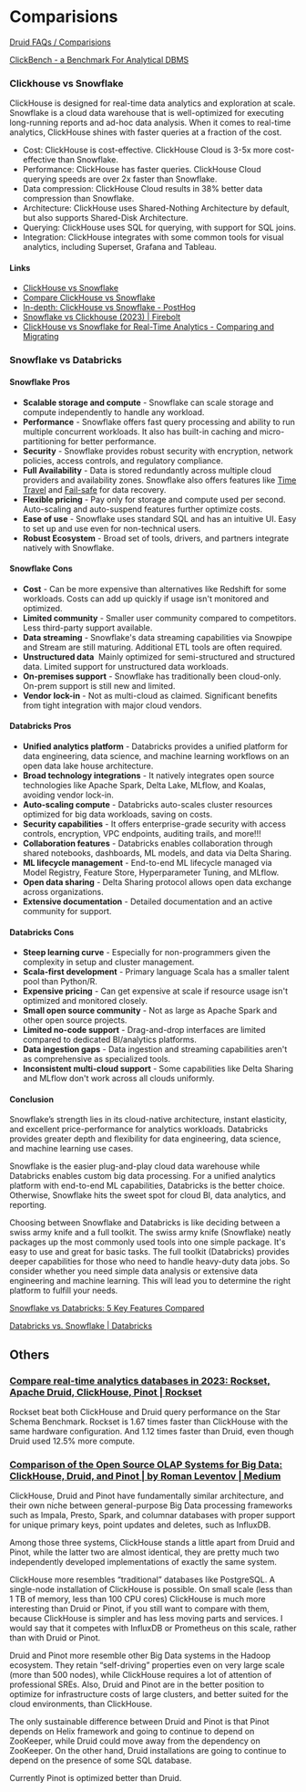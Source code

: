 # Comparisions

[Druid FAQs / Comparisions](databases/nosql-databases/druid/faqs.md)

[ClickBench - a Benchmark For Analytical DBMS](https://benchmark.clickhouse.com/)

### Clickhouse vs Snowflake

ClickHouse is designed for real-time data analytics and exploration at scale. Snowflake is a cloud data warehouse that is well-optimized for executing long-running reports and ad-hoc data analysis. When it comes to real-time analytics, ClickHouse shines with faster queries at a fraction of the cost.

- Cost: ClickHouse is cost-effective. ClickHouse Cloud is 3-5x more cost-effective than Snowflake.
- Performance: ClickHouse has faster queries. ClickHouse Cloud querying speeds are over 2x faster than Snowflake.
- Data compression: ClickHouse Cloud results in 38% better data compression than Snowflake.
- Architecture: ClickHouse uses Shared-Nothing Architecture by default, but also supports Shared-Disk Architecture.
- Querying: ClickHouse uses SQL for querying, with support for SQL joins.
- Integration: ClickHouse integrates with some common tools for visual analytics, including Superset, Grafana and Tableau.

#### Links

- [ClickHouse vs Snowflake](https://clickhouse.com/comparison/snowflake)
- [Compare ClickHouse vs Snowflake](https://www.influxdata.com/comparison/clickhouse-vs-snowflake/)
- [In-depth: ClickHouse vs Snowflake - PostHog](https://posthog.com/blog/clickhouse-vs-snowflake)
- [Snowflake vs Clickhouse (2023) | Firebolt](https://www.firebolt.io/comparison/snowflake-vs-clickhouse)
- [ClickHouse vs Snowflake for Real-Time Analytics - Comparing and Migrating](https://clickhouse.com/blog/clickhouse-vs-snowflake-for-real-time-analytics-comparison-migration-guide)

### Snowflake vs Databricks

#### Snowflake Pros

- **Scalable storage and compute** - Snowflake can scale storage and compute independently to handle any workload.
- **Performance** - Snowflake offers fast query processing and ability to run multiple concurrent workloads. It also has built-in caching and micro-partitioning for better performance.
- **Security** - Snowflake provides robust security with encryption, network policies, access controls, and regulatory compliance.
- **Full Availability** - Data is stored redundantly across multiple cloud providers and availability zones. Snowflake also offers features like [Time Travel](https://www.chaosgenius.io/blog/snowflake-time-travel/) and [Fail-safe](https://www.chaosgenius.io/blog/snowflake-storage-costs/#how-do-snowflake-storage-costs-work) for data recovery.
- **Flexible pricing** - Pay only for storage and compute used per second. Auto-scaling and auto-suspend features further optimize costs.
- **Ease of use** - Snowflake uses standard SQL and has an intuitive UI. Easy to set up and use even for non-technical users.
- **Robust Ecosystem** - Broad set of tools, drivers, and partners integrate natively with Snowflake.

#### Snowflake Cons

- **Cost** - Can be more expensive than alternatives like Redshift for some workloads. Costs can add up quickly if usage isn't monitored and optimized.
- **Limited community** - Smaller user community compared to competitors. Less third-party support available.
- **Data streaming** - Snowflake's data streaming capabilities via Snowpipe and Stream are still maturing. Additional ETL tools are often required.
- **Unstructured data**  Mainly optimized for semi-structured and structured data. Limited support for unstructured data workloads.
- **On-premises support** - Snowflake has traditionally been cloud-only. On-prem support is still new and limited.
- **Vendor lock-in** - Not as multi-cloud as claimed. Significant benefits from tight integration with major cloud vendors.

#### Databricks Pros

- **Unified analytics platform** - Databricks provides a unified platform for data engineering, data science, and machine learning workflows on an open data lake house architecture.
- **Broad technology integrations** - It natively integrates open source technologies like Apache Spark, Delta Lake, MLflow, and Koalas, avoiding vendor lock-in.
- **Auto-scaling compute** - Databricks auto-scales cluster resources optimized for big data workloads, saving on costs.
- **Security capabilities** - It offers enterprise-grade security with access controls, encryption, VPC endpoints, auditing trails, and more!!!
- **Collaboration features** - Databricks enables collaboration through shared notebooks, dashboards, ML models, and data via Delta Sharing.
- **ML lifecycle management** - End-to-end ML lifecycle managed via Model Registry, Feature Store, Hyperparameter Tuning, and MLflow.
- **Open data sharing** - Delta Sharing protocol allows open data exchange across organizations.
- **Extensive documentation** - Detailed documentation and an active community for support.

#### Databricks Cons

- **Steep learning curve** - Especially for non-programmers given the complexity in setup and cluster management.
- **Scala-first development** - Primary language Scala has a smaller talent pool than Python/R.
- **Expensive pricing** - Can get expensive at scale if resource usage isn't optimized and monitored closely.
- **Small open source community** - Not as large as Apache Spark and other open source projects.
- **Limited no-code support** - Drag-and-drop interfaces are limited compared to dedicated BI/analytics platforms.
- **Data ingestion gaps** - Data ingestion and streaming capabilities aren't as comprehensive as specialized tools.
- **Inconsistent multi-cloud support** - Some capabilities like Delta Sharing and MLflow don't work across all clouds uniformly.

#### Conclusion

Snowflake’s strength lies in its cloud-native architecture, instant elasticity, and excellent price-performance for analytics workloads. Databricks provides greater depth and flexibility for data engineering, data science, and machine learning use cases.

Snowflake is the easier plug-and-play cloud data warehouse while Databricks enables custom big data processing. For a unified analytics platform with end-to-end ML capabilities, Databricks is the better choice. Otherwise, Snowflake hits the sweet spot for cloud BI, data analytics, and reporting.

Choosing between Snowflake and Databricks is like deciding between a swiss army knife and a full toolkit. The swiss army knife (Snowflake) neatly packages up the most commonly used tools into one simple package. It's easy to use and great for basic tasks. The full toolkit (Databricks) provides deeper capabilities for those who need to handle heavy-duty data jobs. So consider whether you need simple data analysis or extensive data engineering and machine learning. This will lead you to determine the right platform to fulfill your needs.

[Snowflake vs Databricks: 5 Key Features Compared](https://www.chaosgenius.io/blog/snowflake-vs-databricks/)

[Databricks vs. Snowflake | Databricks](https://www.databricks.com/databricks-vs-snowflake)

## Others

### [Compare real-time analytics databases in 2023: Rockset, Apache Druid, ClickHouse, Pinot | Rockset](https://rockset.com/blog/comparing-rockset-apache-druid-clickhouse-real-time-analytics/)

Rockset beat both ClickHouse and Druid query performance on the Star Schema Benchmark. Rockset is 1.67 times faster than ClickHouse with the same hardware configuration. And 1.12 times faster than Druid, even though Druid used 12.5% more compute.

### [Comparison of the Open Source OLAP Systems for Big Data: ClickHouse, Druid, and Pinot | by Roman Leventov | Medium](https://leventov.medium.com/comparison-of-the-open-source-olap-systems-for-big-data-clickhouse-druid-and-pinot-8e042a5ed1c7)

ClickHouse, Druid and Pinot have fundamentally similar architecture, and their own niche between general-purpose Big Data processing frameworks such as Impala, Presto, Spark, and columnar databases with proper support for unique primary keys, point updates and deletes, such as InfluxDB.

Among those three systems, ClickHouse stands a little apart from Druid and Pinot, while the latter two are almost identical, they are pretty much two independently developed implementations of exactly the same system.

ClickHouse more resembles “traditional” databases like PostgreSQL. A single-node installation of ClickHouse is possible. On small scale (less than 1 TB of memory, less than 100 CPU cores) ClickHouse is much more interesting than Druid or Pinot, if you still want to compare with them, because ClickHouse is simpler and has less moving parts and services. I would say that it competes with InfluxDB or Prometheus on this scale, rather than with Druid or Pinot.

Druid and Pinot more resemble other Big Data systems in the Hadoop ecosystem. They retain “self-driving” properties even on very large scale (more than 500 nodes), while ClickHouse requires a lot of attention of professional SREs. Also, Druid and Pinot are in the better position to optimize for infrastructure costs of large clusters, and better suited for the cloud environments, than ClickHouse.

The only sustainable difference between Druid and Pinot is that Pinot depends on Helix framework and going to continue to depend on ZooKeeper, while Druid could move away from the dependency on ZooKeeper. On the other hand, Druid installations are going to continue to depend on the presence of some SQL database.

Currently Pinot is optimized better than Druid.
